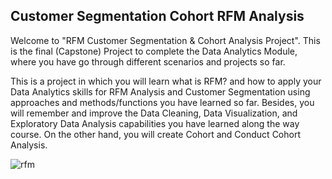 ## Customer Segmentation Cohort RFM Analysis

Welcome to "RFM Customer Segmentation & Cohort Analysis Project". This is the final (Capstone) Project to complete the Data Analytics Module, where you have go through different scenarios and projects so far.

This is a project in which you will learn what is RFM? and how to apply your Data Analytics skills for RFM Analysis and Customer Segmentation using approaches and methods/functions you have learned so far. Besides, you will remember and improve the Data Cleaning, Data Visualization, and Exploratory Data Analysis capabilities you have learned along the way course. On the other hand, you will create Cohort and Conduct Cohort Analysis.

![rfm](https://github.com/bilal-ozgur/Customer_Segmentation_Cohort_RFM_Analysis/assets/130503711/4ecedf15-cd3e-44f3-b82f-225e242ca9a5)
